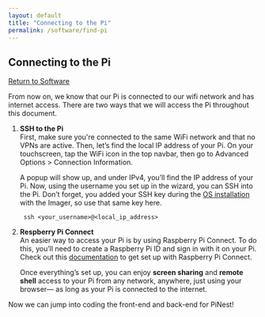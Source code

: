 ```yaml
---
layout: default
title: "Connecting to the Pi"
permalink: /software/find-pi
---
```


## Connecting to the Pi

[Return to Software](index.md)

From now on, we know that our Pi is connected to our wifi network and has internet access. There are two ways that we will access the Pi throughout this document.

1. **SSH to the Pi**  
   First, make sure you're connected to the same WiFi network and that no VPNs are active. Then, let’s find the local IP address of your Pi. On your touchscreen, tap the WiFi icon in the top navbar, then go to Advanced Options > Connection Information.

    A popup will show up, and under IPv4, you’ll find the IP address of your Pi. Now, using the username you set up in the wizard, you can SSH into the Pi. Don’t forget, you added your SSH key during the [OS installation](./os-installation.md) with the Imager, so use that same key here.

   ```
    ssh <your_username>@<local_ip_address>
   ```
2. **Respberry Pi Connect**  
   An easier way to access your Pi is by using Raspberry Pi Connect. To do this, you’ll need to create a Raspberry Pi ID and sign in with it on your Pi. Check out this <a href="https://www.raspberrypi.com/documentation/services/connect.html" target="_blank">documentation</a> to get set up with Raspberry Pi Connect.
   
   Once everything’s set up, you can enjoy **screen sharing** and **remote shell** access to your Pi from any network, anywhere, just using your browser— as long as your Pi is connected to the internet.

Now we can jump into coding the front-end and back-end for PiNest!